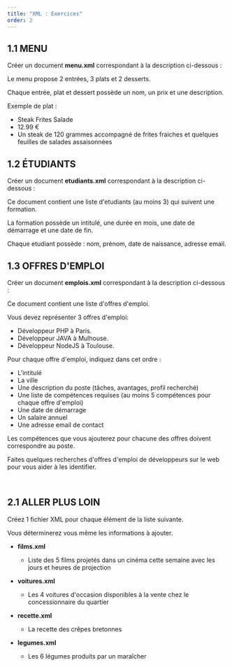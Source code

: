 ```yaml
---
title: "XML : Exercices"
order: 2
---
```


## 1.1 MENU 

Créer un document **menu.xml** correspondant à la description ci-dessous :

Le menu propose 2 entrées, 3 plats et 2 desserts.

Chaque entrée, plat et dessert possède un nom, un prix et une description.

Exemple de plat : 
- Steak Frites Salade
- 12.99 €
- Un steak de 120 grammes accompagné de frites fraiches et quelques feuilles de salades assaisonnées


## 1.2 ÉTUDIANTS 

Créer un document **etudiants.xml** correspondant à la description ci-dessous :

Ce document contient une liste d'etudiants (au moins 3) qui suivent une formation.

La formation possède un intitulé, une durée en mois, une date de démarrage et une date de fin.

Chaque etudiant possède : nom, prénom, date de naissance, adresse email.


## 1.3 OFFRES D'EMPLOI 

Créer un document **emplois.xml** correspondant à la description ci-dessous :

Ce document contient une liste d'offres d'emploi.

Vous devez représenter 3 offres d'emploi:
-	Développeur PHP à Paris.
-	Développeur JAVA à Mulhouse.
-	Développeur NodeJS à Toulouse.

Pour chaque offre d'emploi, indiquez dans cet ordre : 
-	L'intitulé
-	La ville
-	Une description du poste (tâches, avantages, profil recherché)
-	Une liste de compétences requises (au moins 5 compétences pour chaque offre d'emploi)
-	Une date de démarrage
-	Un salaire annuel
-	Une adresse email de contact

Les compétences que vous ajouterez pour chacune des offres doivent correspondre au poste.

Faites quelques recherches d'offres d'emploi de développeurs sur le web pour vous aider à les identifier.

 
## 2.1 ALLER PLUS LOIN

Créez 1 fichier XML pour chaque élément de la liste suivante. 

Vous déterminerez vous même les informations à ajouter.

-	**films.xml**
    - Liste des 5 films projetés dans un cinéma cette semaine avec les jours et heures de projection

-	**voitures.xml**
    - Les 4 voitures d'occasion disponibles à la vente chez le concessionnaire du quartier

-	**recette.xml**
    - La recette des crêpes bretonnes

-	**legumes.xml**
    - Les 6 légumes produits par un maraîcher
